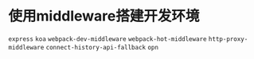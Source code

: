 # 使用middleware搭建开发环境
`express` `koa`
`webpack-dev-middleware`
`webpack-hot-middleware`
`http-proxy-middleware`
`connect-history-api-fallback`
`opn`
